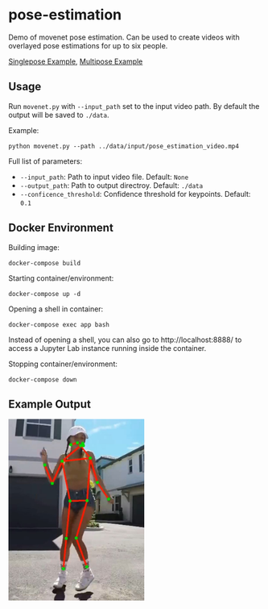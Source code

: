 # pose-estimation
Demo of movenet pose estimation. Can be used to create videos with overlayed pose estimations for up to six people.

[Singlepose Example](https://youtu.be/N1KlFnjoEtg), [Multipose Example](https://youtu.be/XxJNebC_oqc)

## Usage

Run ``movenet.py`` with ``--input_path`` set to the input video path. By default the output will be saved to ``./data``.

Example:

```
python movenet.py --path ../data/input/pose_estimation_video.mp4
```

Full list of parameters:

- ``--input_path``: Path to input video file. Default: ``None``
- ``--output_path``: Path to output directroy. Default: ``./data``
- ``--conficence_threshold``: Confidence threshold for keypoints. Default: ``0.1``

## Docker Environment
Building image:
```
docker-compose build
```

Starting container/environment:
```
docker-compose up -d
```

Opening a shell in container:
```
docker-compose exec app bash
```

Instead of opening a shell, you can also go to http://localhost:8888/ to access a Jupyter Lab instance running inside the container.

Stopping container/environment:
```
docker-compose down
```

## Example Output
<img src="./images/demo_image.jpg" width="270px"></img>
